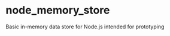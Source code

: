 node_memory_store
=================

Basic in-memory data store for Node.js intended for prototyping
